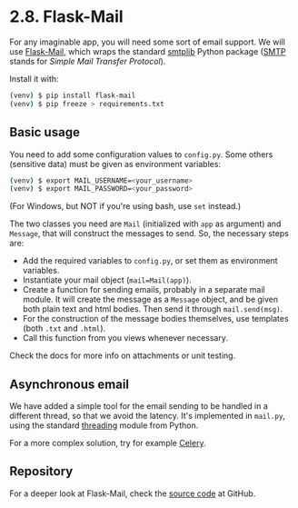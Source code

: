 2.8. Flask-Mail
===============

For any imaginable app, you will need some sort of email support. We will use
[Flask-Mail](https://pythonhosted.org/Flask-Mail/), which wraps the standard
[smtplib](https://docs.python.org/2/library/smtplib.html) Python package
([SMTP](https://en.wikipedia.org/wiki/Simple_Mail_Transfer_Protocol)
stands for _Simple Mail Transfer Protocol_).

Install it with:

  ```bash
  (venv) $ pip install flask-mail
  (venv) $ pip freeze > requirements.txt
  ```

Basic usage
-----------

You need to add some configuration values to `config.py`.
Some others (sensitive data) must be given as environment variables:

  ```bash
  (venv) $ export MAIL_USERNAME=<your_username>
  (venv) $ export MAIL_PASSWORD=<your_password>
  ```

(For Windows, but NOT if you're using bash, use `set` instead.)

The two classes you need are `Mail` (initialized with `app` as argument)
and `Message`, that will construct the messages to send.
So, the necessary steps are:

* Add the required variables to `config.py`,
  or set them as environment variables.
* Instantiate your mail object (`mail=Mail(app)`).
* Create a function for sending emails, probably in a separate mail module.
  It will create the message as a `Message` object,
  and be given both plain text and html bodies.
  Then send it through `mail.send(msg)`.
* For the construction of the message bodies themselves,
  use templates (both `.txt` and `.html`).
* Call this function from you views whenever necessary.

Check the docs for more info on attachments or unit testing.

Asynchronous email
------------------

We have added a simple tool for the email sending to be handled
in a different thread, so that we avoid the latency.
It's implemented in `mail.py`, using the standard
[threading](https://docs.python.org/2/library/threading.html)
module from Python.

For a more complex solution, try for example
[Celery](http://www.celeryproject.org/).

Repository
----------

For a deeper look at Flask-Mail, check the
[source code](https://github.com/mattupstate/flask-mail)
at GitHub.
